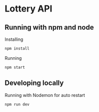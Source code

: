 # Lottery API

## Running with npm and node

Installing

```sh
npm install
```

Running

```sh
npm start
```

## Developing locally

Running with Nodemon for auto restart

```sh
npm run dev
```
